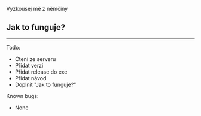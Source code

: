Vyzkousej mě z němčiny

Jak to funguje?
----
----

Todo:
- Čtení ze serveru
- Přidat verzi
- Přidat release do exe
- Přidat návod
- Doplnit "Jak to funguje?"

Known bugs:
- None

